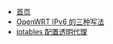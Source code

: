 - [首页](/index.md)
- [OpenWRT IPv6 的三种写法](/pages/openwrt-ipv6.md)
- [iptables 配置透明代理](/pages/iptables-tproxy.md)
